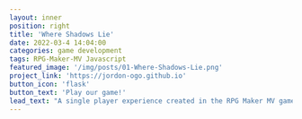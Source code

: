 ```yaml
---
layout: inner
position: right
title: 'Where Shadows Lie'
date: 2022-03-4 14:04:00
categories: game development
tags: RPG-Maker-MV Javascript
featured_image: '/img/posts/01-Where-Shadows-Lie.png'
project_link: 'https://jordon-ogo.github.io'
button_icon: 'flask'
button_text: 'Play our game!'
lead_text: "A single player experience created in the RPG Maker MV game engine. Most plugins were custom made using Javascript to create the features we wanted."
---
```

